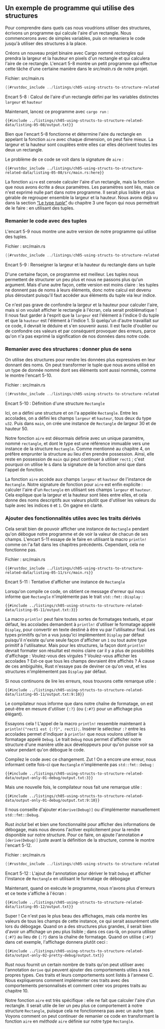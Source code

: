 <!--
## An Example Program Using Structs
-->

## Un exemple de programme qui utilise des structures

<!--
To understand when we might want to use structs, let’s write a program that
calculates the area of a rectangle. We’ll start with single variables, and then
refactor the program until we’re using structs instead.
-->

Pour comprendre dans quels cas nous voudrions utiliser des structures, écrivons
un programme qui calcule l'aire d'un rectangle. Nous commencerons avec de
simples variables, puis on remaniera le code jusqu'à utiliser des structures à
la place.

<!--
Let’s make a new binary project with Cargo called *rectangles* that will take
the width and height of a rectangle specified in pixels and calculate the area
of the rectangle. Listing 5-8 shows a short program with one way of doing
exactly that in our project’s *src/main.rs*.
-->

Créons un nouveau projet binaire avec Cargo nommé *rectangles* qui prendra la
largeur et la hauteur en pixels d'un rectangle et qui calculera l'aire de ce
rectangle. L'encart 5-8 montre un petit programme qui effectue cette tâche d'une
certaine manière dans le *src/main.rs* de notre projet.

<!--
<span class="filename">Filename: src/main.rs</span>
-->

<span class="filename">Fichier: src/main.rs</span>

<!--
```rust
{{#rustdoc_include ../listings/ch05-using-structs-to-structure-related-data/listing-05-08/src/main.rs:all}}
```
-->

```rust
{{#rustdoc_include ../listings/ch05-using-structs-to-structure-related-data/listing-05-08/src/main.rs:all}}
```

<!--
<span class="caption">Listing 5-8: Calculating the area of a rectangle
specified by separate width and height variables</span>
-->

<span class="caption">Encart 5-8 : Calcul de l'aire d'un rectangle défini par
les variables distinctes `largeur` et `hauteur`</span>

<!--
Now, run this program using `cargo run`:
-->

Maintenant, lancez ce programme avec `cargo run` :

<!--
```console
{{#include ../listings/ch05-using-structs-to-structure-related-data/listing-05-08/output.txt}}
```
-->

```console
{{#include ../listings/ch05-using-structs-to-structure-related-data/listing-05-08/output.txt}}
```

<!--
Even though Listing 5-8 works and figures out the area of the rectangle by
calling the `area` function with each dimension, we can do better. The width
and the height are related to each other because together they describe one
rectangle.
-->

Bien que l'encart 5-8 fonctionne et détermine l'aire du rectangle en appelant
la fonction `aire` avec chaque dimension, on peut faire mieux. La largeur et la
hauteur sont couplées entre elles car elles décrivent toutes les deux un rectangle.

<!--
The issue with this code is evident in the signature of `area`:
-->

Le problème de ce code se voit dans la signature de `aire` :

<!--
```rust,ignore
{{#rustdoc_include ../listings/ch05-using-structs-to-structure-related-data/listing-05-08/src/main.rs:here}}
```
-->

```rust,ignore
{{#rustdoc_include ../listings/ch05-using-structs-to-structure-related-data/listing-05-08/src/main.rs:here}}
```

<!--
The `area` function is supposed to calculate the area of one rectangle, but the
function we wrote has two parameters. The parameters are related, but that’s
not expressed anywhere in our program. It would be more readable and more
manageable to group width and height together. We’ve already discussed one way
we might do that in [“The Tuple Type”][the-tuple-type]<!−− ignore −− > section
of Chapter 3: by using tuples.
-->

La fonction `aire` est censée calculer l'aire d'un rectangle, mais la fonction
que nous avons écrite a deux paramètres. Les paramètres sont liés, mais ce n'est
exprimé nulle part dans notre programme. Il serait plus lisible et plus gérable
de regrouper ensemble la largeur et la hauteur. Nous avons déjà vu dans la
section [“Le type *tuple*”][the-tuple-type]<!-- ignore --> du chapitre 3 une
façon qui nous permettrait de le faire : en utilisant des tuples.

<!--
### Refactoring with Tuples
-->

### Remanier le code avec des tuples

<!--
Listing 5-9 shows another version of our program that uses tuples.
-->

L'encart 5-9 nous montre une autre version de notre programme qui utilise des
tuples.

<!--
<span class="filename">Filename: src/main.rs</span>
-->

<span class="filename">Fichier : src/main.rs</span>

<!--
```rust
{{#rustdoc_include ../listings/ch05-using-structs-to-structure-related-data/listing-05-09/src/main.rs}}
```
-->

```rust
{{#rustdoc_include ../listings/ch05-using-structs-to-structure-related-data/listing-05-09/src/main.rs}}
```

<!--
<span class="caption">Listing 5-9: Specifying the width and height of the
rectangle with a tuple</span>
-->

<span class="caption">Encart 5-9 : Renseigner la largeur et la hauteur du
rectangle dans un tuple</span>

<!--
In one way, this program is better. Tuples let us add a bit of structure, and
we’re now passing just one argument. But in another way, this version is less
clear: tuples don’t name their elements, so our calculation has become more
confusing because we have to index into the parts of the tuple.
-->

D'une certaine façon, ce programme est meilleur. Les tuples nous permettent de
structurer un peu plus et nous ne passons plus qu'un argument. Mais d'une autre
façon, cette version est moins claire : les tuples ne donnent pas de noms à
leurs éléments, donc notre calcul est devenu plus déroutant puisqu'il faut
accéder aux éléments du tuple via leur indice.

<!--
It doesn’t matter if we mix up width and height for the area calculation, but
if we want to draw the rectangle on the screen, it would matter! We would have
to keep in mind that `width` is the tuple index `0` and `height` is the tuple
index `1`. If someone else worked on this code, they would have to figure this
out and keep it in mind as well. It would be easy to forget or mix up these
values and cause errors, because we haven’t conveyed the meaning of our data in
our code.
-->

Ce n'est pas grave de confondre la largeur et la hauteur pour calculer l'aire,
mais si on voulait afficher le rectangle à l'écran, cela serait problématique !
Il nous faut garder à l'esprit que la `largeur` est l'élément à l'indice 0 du
tuple et que la `hauteur` est l'élément à l'indice 1. Si quelqu'un d'autre
travaillait sur ce code, il devrait le déduire et s'en souvenir aussi. Il est
facile d'oublier ou de confondre ces valeurs et par conséquent provoquer des
erreurs, parce qu'on n'a pas exprimé la signification de nos données dans notre
code.

<!--
### Refactoring with Structs: Adding More Meaning
-->

### Remanier avec des structures : donner plus de sens

<!--
We use structs to add meaning by labeling the data. We can transform the tuple
we’re using into a data type with a name for the whole as well as names for the
parts, as shown in Listing 5-10.
-->

On utilise des structures pour rendre les données plus expressives en leur
donnant des noms. On peut transformer le tuple que nous avons utilisé en un type
de donnée nommé dont ses éléments sont aussi nommés, comme le montre l'encart
5-10.

<!--
<span class="filename">Filename: src/main.rs</span>
-->

<span class="filename">Fichier : src/main.rs</span>

<!--
```rust
{{#rustdoc_include ../listings/ch05-using-structs-to-structure-related-data/listing-05-10/src/main.rs}}
```
-->

```rust
{{#rustdoc_include ../listings/ch05-using-structs-to-structure-related-data/listing-05-10/src/main.rs}}
```

<!--
<span class="caption">Listing 5-10: Defining a `Rectangle` struct</span>
-->

<span class="caption">Encart 5-10 : Définition d'une structure
`Rectangle`</span>

<!--
Here we’ve defined a struct and named it `Rectangle`. Inside the curly
brackets, we defined the fields as `width` and `height`, both of which have
type `u32`. Then in `main`, we created a particular instance of `Rectangle`
that has a width of 30 and a height of 50.
-->

Ici, on a défini une structure et on l'a appelée `Rectangle`. Entre les
accolades, on a défini les champs `largeur` et `hauteur`, tous deux du type
`u32`. Puis dans `main`, on crée une instance de `Rectangle` de largeur 30 et de
hauteur 50.

<!--
Our `area` function is now defined with one parameter, which we’ve named
`rectangle`, whose type is an immutable borrow of a struct `Rectangle`
instance. As mentioned in Chapter 4, we want to borrow the struct rather than
take ownership of it. This way, `main` retains its ownership and can continue
using `rect1`, which is the reason we use the `&` in the function signature and
where we call the function.
-->

Notre fonction `aire` est désormais définie avec un unique paramètre, nommé
`rectangle`, et dont le type est une référence immuable vers une instance de la
structure `Rectangle`. Comme mentionné au chapitre 4, on préfère emprunter la
structure au lieu d'en prendre possession. Ainsi, elle reste en possession de
`main` qui peut continuer à utiliser `rect1` ; c'est pourquoi on utilise le `&`
dans la signature de la fonction ainsi que dans l'appel de fonction.

<!--
The `area` function accesses the `width` and `height` fields of the `Rectangle`
instance. Our function signature for `area` now says exactly what we mean:
calculate the area of `Rectangle`, using its `width` and `height` fields. This
conveys that the width and height are related to each other, and it gives
descriptive names to the values rather than using the tuple index values of `0`
and `1`. This is a win for clarity.
-->

La fonction `aire` accède aux champs `largeur` et `hauteur` de l'instance de
`Rectangle`. Notre signature de fonction pour `aire` est enfin explicite :
calculer l'aire d'un `Rectangle` en utilisant ses champs `largeur` et `hauteur`.
Cela explique que la largeur et la hauteur sont liées entre elles, et cela donne
des noms descriptifs aux valeurs plutôt que d'utiliser les valeurs du tuple avec
les indices `0` et `1`. On gagne en clarté.

<!--
### Adding Useful Functionality with Derived Traits
-->

### Ajouter des fonctionnalités utiles avec les traits dérivés

<!--
It’d be nice to be able to print an instance of `Rectangle` while we’re
debugging our program and see the values for all its fields. Listing 5-11 tries
using the `println!` macro as we have used in previous chapters. This won’t
work, however.
-->

Cela serait bien de pouvoir afficher une instance de `Rectangle` pendant qu'on
débogue notre programme et de voir la valeur de chacun de ses champs. L'encart
5-11 essaye de le faire en utilisant la macro `println!` comme on l'a fait
dans les chapitres précédents. Cependant, cela ne fonctionne pas.

<!--
<span class="filename">Filename: src/main.rs</span>
-->

<span class="filename">Fichier : src/main.rs</span>

<!--
```rust,ignore,does_not_compile
{{#rustdoc_include ../listings/ch05-using-structs-to-structure-related-data/listing-05-11/src/main.rs}}
```
-->

```rust,ignore,does_not_compile
{{#rustdoc_include ../listings/ch05-using-structs-to-structure-related-data/listing-05-11/src/main.rs}}
```

<!--
<span class="caption">Listing 5-11: Attempting to print a `Rectangle`
instance</span>
-->

<span class="caption">Encart 5-11 : Tentative d'afficher une instance de
`Rectangle`</span>

<!--
When we compile this code, we get an error with this core message:
-->

Lorsqu'on compile ce code, on obtient ce message d'erreur qui nous informe que
`Rectangle` n'implémente pas le trait `std::fmt::Display` :

<!--
```text
{{#include ../listings/ch05-using-structs-to-structure-related-data/listing-05-11/output.txt:3}}
```
-->

```text
{{#include ../listings/ch05-using-structs-to-structure-related-data/listing-05-11/output.txt:3}}
```

<!--
The `println!` macro can do many kinds of formatting, and by default, the curly
brackets tell `println!` to use formatting known as `Display`: output intended
for direct end user consumption. The primitive types we’ve seen so far
implement `Display` by default, because there’s only one way you’d want to show
a `1` or any other primitive type to a user. But with structs, the way
`println!` should format the output is less clear because there are more
display possibilities: Do you want commas or not? Do you want to print the
curly brackets? Should all the fields be shown? Due to this ambiguity, Rust
doesn’t try to guess what we want, and structs don’t have a provided
implementation of `Display`.
-->

La macro `println!` peut faire toutes sortes de formatages textuels, et par
défaut, les accolades demandent à `println!` d'utiliser le formatage appelé
`Display`, pour convertir en texte destiné à être vu par l'utilisateur final.
Les types primitifs qu'on a vus jusqu'ici implémentent `Display` par défaut
puisqu'il n'existe qu'une seule façon d'afficher un `1` ou tout autre type
primitif à l'utilisateur. Mais pour les structures, la façon dont `println!`
devrait formater son résultat est moins claire car il y a plus de possibilités
d'affichage : Voulez-vous des virgules ? Voulez-vous afficher les accolades ?
Est-ce que tous les champs devraient être affichés ? À cause de ces ambiguïtés,
Rust n'essaye pas de deviner ce qu'on veut, et les structures n'implémentent pas
`Display` par défaut.

<!--
If we continue reading the errors, we’ll find this helpful note:
-->

Si nous continuons de lire les erreurs, nous trouvons cette remarque utile :

<!--
```text
{{#include ../listings/ch05-using-structs-to-structure-related-data/listing-05-11/output.txt:9:10}}
```
-->

```text
{{#include ../listings/ch05-using-structs-to-structure-related-data/listing-05-11/output.txt:9:10}}
```

Le compilateur nous informe que dans notre chaîne de formatage, on est peut-être
en mesure d'utiliser `{:?}` (ou `{:#?}` pour un affichage plus élégant).

<!--
Let’s try it! The `println!` macro call will now look like `println!("rect1 is
{:?}", rect1);`. Putting the specifier `:?` inside the curly brackets tells
`println!` we want to use an output format called `Debug`. The `Debug` trait
enables us to print our struct in a way that is useful for developers so we can
see its value while we’re debugging our code.
-->

Essayons cela ! L'appel de la macro `println!` ressemble maintenant à
`println!("rect1 est {:?}", rect1);`. Insérer le sélecteur `:?` entre les
accolades permet d'indiquer à `println!` que nous voulons utiliser le formatage
appelé `Debug`. Le trait `Debug` nous permet d'afficher notre structure d'une
manière utile aux développeurs pour qu'on puisse voir sa valeur pendant qu'on
débogue le code.

<!--
Compile the code with this change. Drat! We still get an error:
-->

Compilez le code avec ce changement. Zut ! On a encore une erreur, nous
informant cette fois-ci que `Rectangle` n'implémente pas `std::fmt::Debug` :

<!--
```text
{{#include ../listings/ch05-using-structs-to-structure-related-data/output-only-01-debug/output.txt:3}}
```
-->

```text
{{#include ../listings/ch05-using-structs-to-structure-related-data/output-only-01-debug/output.txt:3}}
```

<!--
But again, the compiler gives us a helpful note:
-->

Mais une nouvelle fois, le compilateur nous fait une remarque utile :

<!--
```text
{{#include ../listings/ch05-using-structs-to-structure-related-data/output-only-01-debug/output.txt:9:10}}
```
-->

```text
{{#include ../listings/ch05-using-structs-to-structure-related-data/output-only-01-debug/output.txt:9:10}}
```

Il nous conseille d'ajouter `#[derive(Debug)]` ou d'implémenter manuellement
`std::fmt::Debug`.

<!--
Rust *does* include functionality to print out debugging information, but we
have to explicitly opt in to make that functionality available for our struct.
To do that, we add the annotation `#[derive(Debug)]` just before the struct
definition, as shown in Listing 5-12.
-->

Rust *inclut* bel et bien une fonctionnalité pour afficher des informations de
débogage, mais nous devons l'activer explicitement pour la rendre disponible sur
notre structure. Pour ce faire, on ajoute l'annotation `#[derive(Debug)]` juste
avant la définition de la structure, comme le montre l'encart 5-12.

<!--
<span class="filename">Filename: src/main.rs</span>
-->

<span class="filename">Fichier : src/main.rs</span>

<!--
```rust
{{#rustdoc_include ../listings/ch05-using-structs-to-structure-related-data/listing-05-12/src/main.rs}}
```
-->

```rust
{{#rustdoc_include ../listings/ch05-using-structs-to-structure-related-data/listing-05-12/src/main.rs}}
```

<!--
<span class="caption">Listing 5-12: Adding the annotation to derive the `Debug`
trait and printing the `Rectangle` instance using debug formatting</span>
-->

<span class="caption">Encart 5-12 : L'ajout de l'annotation pour dériver le
trait `Debug` et afficher l'instance de `Rectangle` en utilisant le formatage
de débogage</span>

<!--
Now when we run the program, we won’t get any errors, and we’ll see the
following output:
-->

Maintenant, quand on exécute le programme, nous n'avons plus d'erreurs et ce
texte s'affiche à l'écran :

<!--
```console
{{#include ../listings/ch05-using-structs-to-structure-related-data/listing-05-12/output.txt}}
```
-->

```console
{{#include ../listings/ch05-using-structs-to-structure-related-data/listing-05-12/output.txt}}
```

<!--
Nice! It’s not the prettiest output, but it shows the values of all the fields
for this instance, which would definitely help during debugging. When we have
larger structs, it’s useful to have output that’s a bit easier to read; in
those cases, we can use `{:#?}` instead of `{:?}` in the `println!` string.
When we use the `{:#?}` style in the example, the output will look like this:
-->

Super ! Ce n'est pas le plus beau des affichages, mais cela montre les
valeurs de tous les champs de cette instance, ce qui serait assurément utile
lors du débogage. Quand on a des structures plus grandes, il serait bien d'avoir
un affichage un peu plus lisible ; dans ces cas-là, on pourra utiliser `{:#?}`
au lieu de `{:?}` dans la chaîne de formatage. Quand on utilise `{:#?}` dans cet
exemple, l'affichage donnera plutôt ceci :

<!--
```console
{{#include ../listings/ch05-using-structs-to-structure-related-data/output-only-02-pretty-debug/output.txt}}
```
-->

```console
{{#include ../listings/ch05-using-structs-to-structure-related-data/output-only-02-pretty-debug/output.txt}}
```

<!--
Rust has provided a number of traits for us to use with the `derive` annotation
that can add useful behavior to our custom types. Those traits and their
behaviors are listed in Appendix C. We’ll cover how to implement these traits
with custom behavior as well as how to create your own traits in Chapter 10.
-->

Rust nous fournit un certain nombre de traits qu'on peut utiliser avec
l'annotation `derive` qui peuvent ajouter des comportements utiles à nos propres
types. Ces traits et leurs comportements sont listés à l'annexe C. Nous
expliquerons comment implémenter ces traits avec des comportements personnalisés
et comment créer vos propres traits au chapitre 10.

<!--
Our `area` function is very specific: it only computes the area of rectangles.
It would be helpful to tie this behavior more closely to our `Rectangle`
struct, because it won’t work with any other type. Let’s look at how we can
continue to refactor this code by turning the `area` function into an `area`
*method* defined on our `Rectangle` type.
-->

Notre fonction `aire` est très spécifique : elle ne fait que calculer l'aire
d'un rectangle. Il serait utile de lier un peu plus ce comportement à notre
structure `Rectangle`, puisque cela ne fonctionnera pas avec un autre type.
Voyons comment on peut continuer de remanier ce code en transformant la fonction
`aire` en *méthode* `aire` définie sur notre type `Rectangle`.

<!-- [the-tuple-type]: ch03-02-data-types.html#the-tuple-type -->

[the-tuple-type]: ch03-02-data-types.html#le-type-tuple
